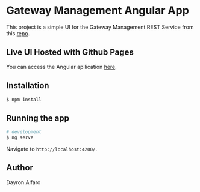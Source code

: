 # Gateway Management Angular App

This project is a simple UI for the Gateway Management REST Service from this [repo](https://github.com/jst4rk/gw-api).


## Live UI Hosted with Github Pages
You can access the Angular apllication [here](https://jst4rk.github.io/gw-ui/).

## Installation

```bash
$ npm install
```

## Running the app

```bash
# development
$ ng serve
```
Navigate to `http://localhost:4200/`.

## Author
Dayron Alfaro